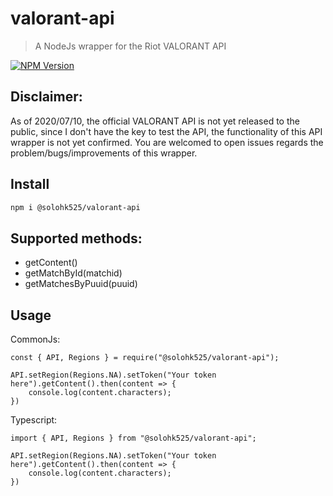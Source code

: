 # valorant-api

> A NodeJs wrapper for the Riot VALORANT API

[![NPM Version][npm-image]][npm-url]

## Disclaimer:
As of 2020/07/10, the official VALORANT API is not yet released to the public, since I don't have the key to test the API, the functionality of this API wrapper is not yet confirmed. You are welcomed to open issues regards the problem/bugs/improvements of this wrapper.

## Install

```bash
npm i @solohk525/valorant-api
```

## Supported methods:
- getContent()
- getMatchById(matchid)
- getMatchesByPuuid(puuid)

## Usage

CommonJs:
```
const { API, Regions } = require("@solohk525/valorant-api");

API.setRegion(Regions.NA).setToken("Your token here").getContent().then(content => {
    console.log(content.characters);
})
```

Typescript:
```
import { API, Regions } from "@solohk525/valorant-api";

API.setRegion(Regions.NA).setToken("Your token here").getContent().then(content => {
    console.log(content.characters);
})
```

[npm-image]: https://img.shields.io/npm/v/@solohk525/valorant-api.svg
[npm-url]: https://npmjs.org/package/@solohk525/valorant-api

